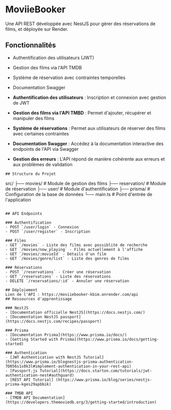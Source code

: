 # MoviieBooker

Une API REST développée avec NestJS pour gérer des réservations de films, et déployée sur Render.

## Fonctionnalités

- Authentification des utilisateurs (JWT)
- Gestion des films via l'API TMDB
- Système de réservation avec contraintes temporelles
- Documentation Swagger

- **Authentification des utilisateurs** : Inscription et connexion avec gestion de JWT
- **Gestion des films via l'API TMBD** : Permet d'ajouter, récupérer et manipuler des films
- **Système de réservations** : Permet aux utilisateurs de réserver des films avec certaines contraintes
- **Documentation Swagger** : Accédez à la documentation interactive des endpoints de l'API via Swagger
- **Gestion des erreurs** : L'API répond de manière cohérente aux erreurs et aux problèmes de validation


```
## Structure du Projet

```
src/
├── movies/           # Module de gestion des films
├── reservation/     # Module de réservation
├── user/            # Module d'authentification
├── prisma/          # Configuration de la base de données
└── main.ts          # Point d'entrée de l'application
```

## API Endpoints

### Authentification
- POST `/user/login` - Connexion
- POST `/user/register` - Inscription

### Films
- GET `/movies` - Liste des films avec possiblité de recherche
- GET `/movies/now_playing` - Films actuellement à l'affiche
- GET `/movies/:movieId` - Détails d'un film
- GET `/movies/genre/list` - Liste des genres de films

### Réservations
- POST `/reservations` - Créer une réservation
- GET `/reservations` - Liste des réservations
- DELETE `/reservations/:id` - Annuler une réservation

## Déploiement
Lien de l'API : https://moviiebooker-kbim.onrender.com/api
## Ressources d'apprentissage

### NestJS
- [Documentation officielle NestJS](https://docs.nestjs.com/)
- [Documentation NestJS passport](https://docs.nestjs.com/recipes/passport)

### Prisma
- [Documentation Prisma](https://www.prisma.io/docs/)
- [Getting Started with Prisma](https://www.prisma.io/docs/getting-started)

### Authentication
- [JWT Authentication with NestJS Tutorial] (https://www.prisma.io/blognestjs-prisma-authentication-7D056s1s0k3l#implement-authentication-in-your-rest-api)
- [Passport.js Tutorial](https://docs.starton.com/tutorials/jwt-authentication-nest#authguard)
- [REST API Tutorial] (https://www.prisma.io/blog/series/nestjs-prisma-kges29apbbik)

### TMDB API
- [TMDB API Documentation](https://developers.themoviedb.org/3/getting-started/introduction)

